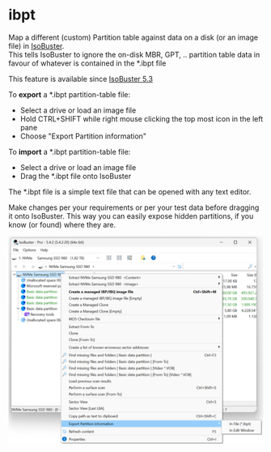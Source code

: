 # ibpt
Map a different (custom) Partition table against data on a disk (or an image file) in [IsoBuster](http://www.isobuster.com).<br>
This tells IsoBuster to ignore the on-disk MBR, GPT, .. partition table data in favour of whatever is contained in the \*.ibpt file

This feature is available since [IsoBuster 5.3](https://www.isobuster.com/news/isobuster_5.3_release_notes)

To **export** a \*.ibpt partition-table file:
 - Select a drive or load an image file
 - Hold CTRL+SHIFT while right mouse clicking the top most icon in the left pane
 - Choose "Export Partition information"

To **import** a \*.ibpt partition-table file:
 - Select a drive or load an image file
 - Drag the \*.ibpt file onto IsoBuster

The \*.ibpt file is a simple text file that can be opened with any text editor.

Make changes per your requirements or per your test data before dragging it onto IsoBuster.
This way you can easily expose hidden partitions, if you know (or found) where they are.

![Screenshot - Export IBPT](Screenshots/Export.png)
